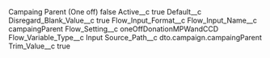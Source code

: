 <?xml version="1.0" encoding="UTF-8"?>
<CustomMetadata xmlns="http://soap.sforce.com/2006/04/metadata" xmlns:xsi="http://www.w3.org/2001/XMLSchema-instance" xmlns:xsd="http://www.w3.org/2001/XMLSchema">
    <label>Campaing Parent (One off)</label>
    <protected>false</protected>
    <values>
        <field>Active__c</field>
        <value xsi:type="xsd:boolean">true</value>
    </values>
    <values>
        <field>Default__c</field>
        <value xsi:nil="true"/>
    </values>
    <values>
        <field>Disregard_Blank_Value__c</field>
        <value xsi:type="xsd:boolean">true</value>
    </values>
    <values>
        <field>Flow_Input_Format__c</field>
        <value xsi:nil="true"/>
    </values>
    <values>
        <field>Flow_Input_Name__c</field>
        <value xsi:type="xsd:string">campaingParent</value>
    </values>
    <values>
        <field>Flow_Setting__c</field>
        <value xsi:type="xsd:string">oneOffDonationMPWandCCD</value>
    </values>
    <values>
        <field>Flow_Variable_Type__c</field>
        <value xsi:type="xsd:string">Input</value>
    </values>
    <values>
        <field>Source_Path__c</field>
        <value xsi:type="xsd:string">dto.campaign.campaingParent</value>
    </values>
    <values>
        <field>Trim_Value__c</field>
        <value xsi:type="xsd:boolean">true</value>
    </values>
</CustomMetadata>
